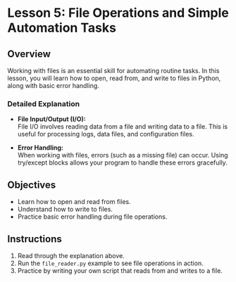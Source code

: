 # Lesson 5: File Operations and Simple Automation Tasks

## Overview
Working with files is an essential skill for automating routine tasks. In this lesson, you will learn how to open, read from, and write to files in Python, along with basic error handling.

### Detailed Explanation
- **File Input/Output (I/O):**  
  File I/O involves reading data from a file and writing data to a file. This is useful for processing logs, data files, and configuration files.
  
- **Error Handling:**  
  When working with files, errors (such as a missing file) can occur. Using try/except blocks allows your program to handle these errors gracefully.

## Objectives
- Learn how to open and read from files.
- Understand how to write to files.
- Practice basic error handling during file operations.

## Instructions
1. Read through the explanation above.
2. Run the `file_reader.py` example to see file operations in action.
3. Practice by writing your own script that reads from and writes to a file.
